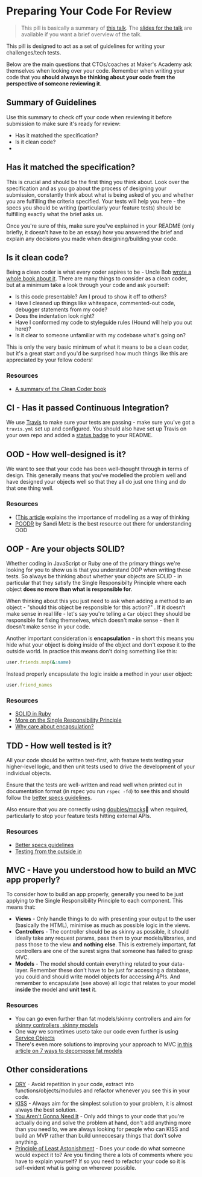 # Preparing Your Code For Review

>This pill is basically a summary of [this talk](https://youtu.be/uqf4vG2L95Q). The [slides for the talk](https://slides.com/leoallen/code-reviews) are available if you want a brief overview of the talk. 

This pill is designed to act as a set of guidelines for writing your challenges/tech tests.

Below are the main questions that CTOs/coaches at Maker's Academy ask themselves when looking over your code. Remember when writing your code that you **should always be thinking about your code from the perspective of someone reviewing it**.

## Summary of Guidelines

Use this summary to check off your code when reviewing it before submission to make sure it's ready for review:

* Has it matched the specification?
* Is it clean code?
* 


## Has it matched the specification?

This is crucial and should be the first thing you think about. Look over the specification and as you go about the process of designing your submission, constantly think about what is being asked of you and whether you are fulfilling the criteria specified. Your tests will help you here - the specs you should be writing (particularly your feature tests) should be fulfilling exactly what the brief asks us.

Once you're sure of this, make sure you've explained in your README (only briefly, it doesn't have to be an essay) how you answered the brief and explain any decisions you made when desigining/building your code.

## Is it clean code?

Being a clean coder is what every coder aspires to be - Uncle Bob [wrote a whole book about it](http://www.amazon.co.uk/Clean-Code-Handbook-Software-Craftsmanship/dp/0132350882). There are many things to consider as a clean coder, but at a minimum take a look through your code and ask yourself:

* Is this code presentable? Am I proud to show it off to others?
* Have I cleaned up things like whitespace, commented-out code, debugger statements from my code?
* Does the indentation look right?
* Have I conformed my code to styleguide rules (Hound will help you out here)?
* Is it clear to someone unfamiliar with my codebase what's going on?

This is only the very basic minimum of what it means to be a clean coder, but it's a great start and you'd be surprised how much things like this are appreciated by your fellow coders!

### Resources

* [A summary of the Clean Coder book](http://www.integralist.co.uk/posts/clean-coder.html)

## CI - Has it passed Continuous Integration?

We use [Travis](https://travis-ci.org) to make sure your tests are passing - make sure you've got a `travis.yml` set up and configured. You should also have set up Travis on your own repo and added a [status badge](http://docs.travis-ci.com/user/status-images/) to your README.

## OOD - How well-designed is it?

We want to see that your code has been well-thought through in terms of design. This generally means that you've modelled the problem well and have designed your objects well so that they all do just one thing and do that one thing well.

### Resources

* ([This article](http://www.chris-granger.com/2015/01/26/coding-is-not-the-new-literacy/) explains the importance of modelling as a way of thinking
* [POODR](poodr.info) by Sandi Metz is the best resource out there for understanding OOD

## OOP - Are your objects SOLID?

Whether coding in JavaScript or Ruby one of the primary things we're looking for you to show us is that you understand OOP when writing these tests. So always be thinking about whether your objects are SOLID - in particular that they satisfy the Single Responsibilty Principle where each object **does no more than what is responsible for**. 

When thinking about this you just need to ask when adding a method to an object - "should this object be responsible for this action?" . If it doesn't make sense in real life - let's say you're telling a `Car` object they should be responsible for fixing themselves, which doesn't make sense - then it doesn't make sense in your code.

Another important consideration is **encapsulation** - in short this means you hide what your object is doing inside of the object and don't expose it to the outside world. In practice this means don't doing something like this:

```ruby
user.friends.map(&:name)
```

Instead properly encapsulate the logic inside a method in your user object:

```ruby
user.friend_names
```

### Resources

* [SOLID in Ruby](https://www.groupbuddies.com/posts/19-solid-principles-in-ruby)
* [More on the Single Responsibility Principle](http://jjbohn.info/blog/2014/07/28/single-responsibility-principle-a-solid-week/)
* [Why care about encapsulation?](http://gmoeck.github.io/2011/09/20/why-you-should-care-about-encapsulation.html)

## TDD - How well tested is it?

All your code should be written test-first, with feature tests testing your higher-level logic, and then unit tests used to drive the development of your individual objects.

Ensure that the tests are well-written and read well when printed out in documentation format (in rspec you run `rspec -fd`) to see this and should follow the [better specs guidelines](http://betterspecs.org/).

Also ensure that you are correctly using [doubles/mocks](https://github.com/makersacademy/course/blob/master/pills/doubles.md):pill: when required, particularly to stop your feature tests hitting external APIs.

### Resources

* [Better specs guidelines](http://betterspecs.org/)
* [Testing from the outside in](https://robots.thoughtbot.com/testing-from-the-outsidein)

## MVC - Have you understood how to build an MVC app properly?

To consider how to build an app properly, generally you need to be just applying to the Single Responsibility Principle to each component. This means that:

* **Views** - Only handle things to do with presenting your output to the user (basically the HTML), minimise as much as possible logic in the views.
* **Controllers** - The controller should be as skinny as possible, it should ideally take any request params, pass them to your models/libraries, and pass those to the view **and nothing else**. This is extremely important, fat controllers are one of the surest signs that someone has failed to grasp MVC.
* **Models** - The model should contain everything related to your data-layer. Remember these don't have to be just for accessing a database, you could and should write model objects for accessing APIs. And remember to encapsulate (see above) all logic that relates to your model **inside** the model and **unit test** it.

### Resources

* You can go even further than fat models/skinny controllers and aim for [skinny controllers, skinny models](https://robots.thoughtbot.com/skinny-controllers-skinny-models)
* One way we sometimes useto take our code even further is using [Service Objects](https://robots.thoughtbot.com/skinny-controllers-skinny-models)
* There's even more solutions to improving your approach to MVC [in this article on 7 ways to decompose fat models](http://blog.codeclimate.com/blog/2012/10/17/7-ways-to-decompose-fat-activerecord-models/)

## Other considerations

* [DRY](http://en.wikipedia.org/wiki/Don't_repeat_yourself) - Avoid repetition in your code, extract into functions/objects/modules and refactor whenever you see this in your code.
* [KISS](http://www.computerhope.com/jargon/k/kiss.htm) - Always aim for the simplest solution to your problem, it is almost always the best solution.
* [You Aren't Gonna Need It](http://en.wikipedia.org/wiki/You_aren%27t_gonna_need_it) - Only add things to your code that you're actually doing and solve the problem at hand, don't add anything more than you need to, we are always looking for people who can KISS and build an MVP rather than build unneccesary things that don't solve anything.
* [Principle of Least Astonishment](http://programmers.stackexchange.com/a/187462) - Does your code do what someone would expect it to? Are you finding there a lots of comments where you have to explain yourself? If so you need to refactor your code so it is self-evident what is going on wherever possible.
